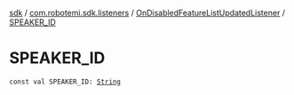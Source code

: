 [sdk](../../index.md) / [com.robotemi.sdk.listeners](../index.md) / [OnDisabledFeatureListUpdatedListener](index.md) / [SPEAKER_ID](./-s-p-e-a-k-e-r_-i-d.md)

# SPEAKER_ID

`const val SPEAKER_ID: `[`String`](https://kotlinlang.org/api/latest/jvm/stdlib/kotlin/-string/index.html)